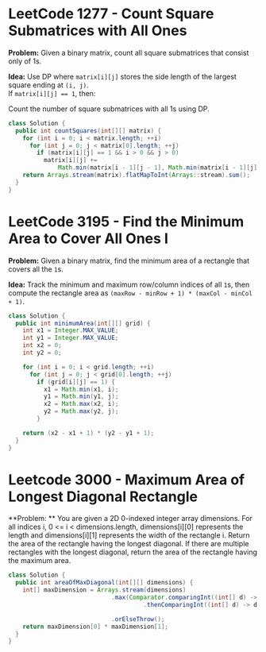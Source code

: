  
# LeetCode 1277 - Count Square Submatrices with All Ones   
 
**Problem:** Given a binary matrix, count all square submatrices that consist only of 1s.   

**Idea:** Use DP where `matrix[i][j]` stores the side length of the largest square ending at `(i, j)`.  
If `matrix[i][j] == 1`, then:  

 
Count the number of square submatrices with all 1s using DP.

```java
class Solution { 
  public int countSquares(int[][] matrix) {
    for (int i = 0; i < matrix.length; ++i)
      for (int j = 0; j < matrix[0].length; ++j)
        if (matrix[i][j] == 1 && i > 0 && j > 0)
          matrix[i][j] +=
              Math.min(matrix[i - 1][j - 1], Math.min(matrix[i - 1][j], matrix[i][j - 1]));
    return Arrays.stream(matrix).flatMapToInt(Arrays::stream).sum();
  }
}
``` 

# LeetCode 3195 - Find the Minimum Area to Cover All Ones I  

**Problem:** Given a binary matrix, find the minimum area of a rectangle that covers all the `1`s.  

**Idea:** Track the minimum and maximum row/column indices of all `1`s, then compute the rectangle area as `(maxRow - minRow + 1) * (maxCol - minCol + 1)`.  

```java
class Solution {
  public int minimumArea(int[][] grid) {
    int x1 = Integer.MAX_VALUE;
    int y1 = Integer.MAX_VALUE;
    int x2 = 0;
    int y2 = 0;

    for (int i = 0; i < grid.length; ++i)
      for (int j = 0; j < grid[0].length; ++j)
        if (grid[i][j] == 1) {
          x1 = Math.min(x1, i);
          y1 = Math.min(y1, j);
          x2 = Math.max(x2, i);
          y2 = Math.max(y2, j);
        }

    return (x2 - x1 + 1) * (y2 - y1 + 1);
  }
}
```
# Leetcode 3000 - Maximum Area of Longest Diagonal Rectangle 

**Problem: ** You are given a 2D 0-indexed integer array dimensions.
For all indices i, 0 <= i < dimensions.length, dimensions[i][0] represents the length and dimensions[i][1] represents the width of the rectangle i.
Return the area of the rectangle having the longest diagonal. If there are multiple rectangles with the longest diagonal, return the area of the rectangle having the maximum area.

```java
class Solution {
  public int areaOfMaxDiagonal(int[][] dimensions) {
    int[] maxDimension = Arrays.stream(dimensions)
                             .max(Comparator.comparingInt((int[] d) -> d[0] * d[0] + d[1] * d[1])
                                      .thenComparingInt((int[] d) -> d[0] * d[1]))

                             .orElseThrow();
    return maxDimension[0] * maxDimension[1];
  }
}
```

